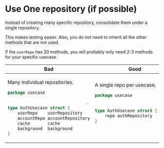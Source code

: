 # Use One repository (if possible)


Instead of creating many specific repository, consolidate them under a single repository.

This makes testing easier. Also, you do not need to inherit all the other methods that are not used.

If the `userRepo` has 20 methods, you will probably only need 2-3 methods for your specific usecase.

<table>
<thead>
	<tr>
		<th>Bad</th>
		<th>Good</th>
	</tr>
</thead>
<tbody>
<tr> <!--NOTE: It must be indented to the most-left, otherwise it won't work.-->
<td>

Many individual repositories.

```go
package usecase

                               .
type AuthUsecase struct {
	userRepo    userRepository
	accountRepo accountRepository
	cache       cache
	background  background
}
```


</td>
<td>

A single repo per usecase.

```go
package usecase

                               .
type AuthUsecase struct {
	repo authRepository
}




```

</td>
</tr>
</tbody>
</table>
